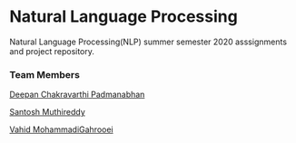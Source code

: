 # Natural Language Processing

Natural Language Processing(NLP) summer semester 2020 asssignments and project repository.

### Team Members

[Deepan Chakravarthi Padmanabhan](https://github.com/DeepanChakravarthiPadmanabhan)

[Santosh Muthireddy](https://github.com/santoshreddy254)

[Vahid MohammadiGahrooei](https://github.com/vahmohh)
